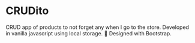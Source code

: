 # CRUDito
CRUD app of products to not forget any when I go to the store.
Developed in vanilla javascript using local storage. 🙏
Designed with Bootstrap.
